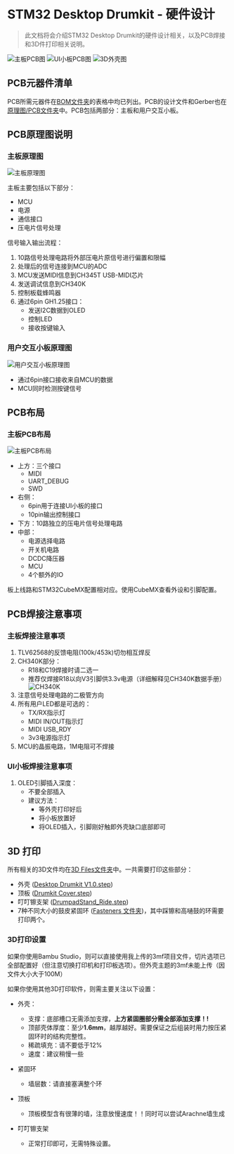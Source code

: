 # STM32 Desktop Drumkit - 硬件设计

> 此文档将会介绍STM32 Desktop Drumkit的硬件设计相关，以及PCB焊接和3D件打印相关说明。

![主板PCB图](../Hardware/Schematic%20&%20PCB/Images/MotherBoard.jpg)
![UI小板PCB图](../Hardware/Schematic%20&%20PCB/Images/UI%20Board.jpg)
![3D外壳图](../Hardware/3D%20Files/ImageSW.png)

## PCB元器件清单

PCB所需元器件在[BOM文件夹](../Hardware/Schematic%20&%20PCB/PCB%20BOM)的表格中均已列出。PCB的设计文件和Gerber也在[原理图/PCB文件夹](../Hardware/Schematic%20&%20PCB)中。PCB包括两部分：主板和用户交互小板。

## PCB原理图说明

### 主板原理图
![主板原理图](../Hardware/Schematic%20&%20PCB/Images/MotherBoard_Schematic.png)

主板主要包括以下部分：
- MCU
- 电源
- 通信接口
- 压电片信号处理

信号输入输出流程：
1. 10路信号处理电路将外部压电片原信号进行偏置和限幅
2. 处理后的信号连接到MCU的ADC
3. MCU发送MIDI信息到CH345T USB-MIDI芯片
4. 发送调试信息到CH340K
5. 控制板载蜂鸣器
6. 通过6pin GH1.25接口：
   - 发送I2C数据到OLED
   - 控制LED
   - 接收按键输入

### 用户交互小板原理图
![用户交互小板原理图](../Hardware/Schematic%20&%20PCB/Images/UI_Schematic.png)

- 通过6pin接口接收来自MCU的数据
- MCU同时检测按键信号

## PCB布局

### 主板PCB布局
![主板PCB布局](../Hardware/Schematic%20&%20PCB/Images/MotherBoard_PCB_Top.png)

- 上方：三个接口
  - MIDI
  - UART_DEBUG
  - SWD
- 右侧：
  - 6pin用于连接UI小板的接口
  - 10pin输出控制接口
- 下方：10路独立的压电片信号处理电路
- 中部：
  - 电源选择电路
  - 开关机电路
  - DCDC降压器
  - MCU
  - 4个额外的IO

板上线路和STM32CubeMX配置相对应。使用CubeMX查看外设和引脚配置。

## PCB焊接注意事项

### 主板焊接注意事项
1. TLV62568的反馈电阻(100k/453k)切勿相互焊反
2. CH340K部分：
   - R18和C19焊接时请二选一
   - 推荐仅焊接R18以向V3引脚供3.3v电源（详细解释见CH340K数据手册）
   ![CH340K](../Hardware/Schematic%20&%20PCB/Images/CH340K.jpg)
3. 注意信号处理电路的二极管方向
4. 所有用户LED都是可选的：
   - TX/RX指示灯
   - MIDI IN/OUT指示灯
   - MIDI USB_RDY
   - 3v3电源指示灯
5. MCU的晶振电路，1M电阻可不焊接

### UI小板焊接注意事项
1. OLED引脚插入深度：
   - 不要全部插入
   - 建议方法：
     - 等外壳打印好后
     - 将小板放置好
     - 将OLED插入，引脚刚好触即外壳缺口底部即可

## 3D 打印

所有相关的3D文件均在[3D Files文件夹](../Hardware/3D%20Files)中。一共需要打印这些部分：
- 外壳 ([Desktop Drumkit V1.0.step](../Hardware/3D%20Files/step%20&%203mf/Desktop%20Drumkit%20V1.0.STEP))
- 顶板 ([Drumkit Cover.step](../Hardware/3D%20Files/step%20&%203mf/Drumkit%20Cover.STEP))
- 叮叮镲支架 ([DrumpadStand_Ride.step](../Hardware/3D%20Files/step%20&%203mf/DrumpadStand_Ride.STEP))
- 7种不同大小的鼓皮紧固环 ([Fasteners 文件夹](../Hardware/3D%20Files/step%20&%203mf/Fasteners))，其中踩镲和高嗵鼓的环需要打印两个。

### 3D打印设置

如果你使用Bambu Studio，则可以直接使用我上传的3mf项目文件，切片选项已全部配置好（但注意切换打印机和打印板选项）。但外壳主题的3mf未能上传（因文件大小大于100M）

如果你使用其他3D打印软件，则需主要关注以下设置：
- 外壳：
  - 支撑：底部槽口无需添加支撑，**上方紧固圈部分需全部添加支撑！!**
  - 顶部壳体厚度：至少**1.6mm**，越厚越好。需要保证之后组装时用力按压紧固环时的结构完整性。
  - 稀疏填充：请不要低于12%
  - 速度：建议稍慢一些

- 紧固环
  - 墙层数：请直接塞满整个环

- 顶板
  - 顶板模型含有很薄的墙，注意放慢速度！！同时可以尝试Arachne墙生成

- 叮叮镲支架
  - 正常打印即可，无需特殊设置。
